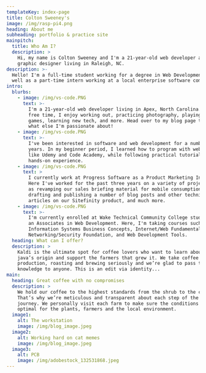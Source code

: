 ```yaml
---
templateKey: index-page
title: Colton Sweeney's
image: /img/rasp-pi4.png
heading: About me
subheading: portfolio & practice site
mainpitch:
  title: Who Am I?
  description: >
    Hi, my name is Colton Sweeney and I'm a 21-year-old web developer and
    graphic designer living in Raleigh, NC. 
description: >-
  Hello! I'm a full-time student working for a degree in Web Development, as
  well as a part-time intern working at a local enterprise software company. 
intro:
  blurbs:
    - image: /img/vs-code.PNG
      text: >-
        I'm a 21-year-old web developer living in Apex, North Carolina. In my
        free time, I enjoy working out, practicing photography, playing video
        games, learning new tech, and more. Head over to my blog page to see
        what else I'm passionate about!
    - image: /img/vs-code.PNG
      text: >-
        I've been interested in software and web development for a number of
        years. In my beginner period, I learned how to program with websites
        like Udemy and Code Academy, while following practical tutorials to get
        hands-on experience. 
    - image: /img/vs-code.PNG
      text: >
        I currently work at Progress Software as a Product Marketing Intern.
        Here I've worked for the past three years on a variety of projects, such
        as revamping our sales briefing material for mobile consumption,
        drafting and publishing a number of blog posts and other technical
        articles on our Sitefinity product, and much more.
    - image: /img/vs-code.PNG
      text: >-
        I'm currently enrolled at Wake Technical Community College studying for
        an Associates in Web Development. Here, I'm taking courses such as
        Information Systems Business Concepts, Internet/Web Fundamentals,
        Networking/Security Foundation, and Web Development Tools.
  heading: What can I offer?
  description: >
    Kaldi is the ultimate spot for coffee lovers who want to learn about their
    java’s origin and support the farmers that grew it. We take coffee
    production, roasting and brewing seriously and we’re glad to pass that
    knowledge to anyone. This is an edit via identity...
main:
  heading: Great coffee with no compromises
  description: >
    We hold our coffee to the highest standards from the shrub to the cup.
    That’s why we’re meticulous and transparent about each step of the coffee’s
    journey. We personally visit each farm to make sure the conditions are
    optimal for the plants, farmers and the local environment.
  image1:
    alt: The workstation
    image: /img/blog_image.jpeg
  image2:
    alt: Working hard on cat memes
    image: /img/blog_image.jpeg
  image3:
    alt: PCB
    image: /img/adobestock_132531868.jpeg
---
```



